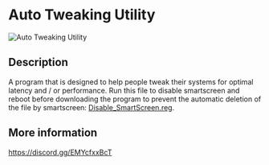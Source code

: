 # Auto Tweaking Utility
![Auto Tweaking Utility](https://cdn.discordapp.com/attachments/759162962325143623/800359203474636800/unknown.png)

## Description
A program that is designed to help people tweak their systems for optimal latency and / or performance. Run this file to disable smartscreen and reboot before downloading the program to prevent the automatic deletion of the file by smartscreen: [Disable_SmartScreen.reg](https://cdn.discordapp.com/attachments/782263579310161920/801525703798816789/Disable_SmartScreen.reg).

## More information
https://discord.gg/EMYcfxxBcT
